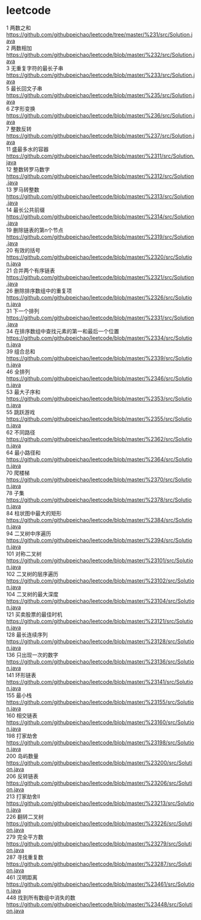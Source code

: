 # leetcode
1 两数之和 https://github.com/githubpeichao/leetcode/tree/master/%231/src/Solution.java  
2 两数相加 https://github.com/githubpeichao/leetcode/blob/master/%232/src/Solution.java  
3 无重复字符的最长子串 https://github.com/githubpeichao/leetcode/blob/master/%233/src/Solution.java  
5 最长回文子串 https://github.com/githubpeichao/leetcode/blob/master/%235/src/Solution.java  
6 Z字形变换 https://github.com/githubpeichao/leetcode/blob/master/%236/src/Solution.java  
7 整数反转 https://github.com/githubpeichao/leetcode/blob/master/%237/src/Solution.java  
11 盛最多水的容器 https://github.com/githubpeichao/leetcode/blob/master/%2311/src/Solution.java  
12 整数转罗马数字 https://github.com/githubpeichao/leetcode/blob/master/%2312/src/Solution.java  
13 罗马转整数 https://github.com/githubpeichao/leetcode/blob/master/%2313/src/Solution.java  
14 最长公共前缀 https://github.com/githubpeichao/leetcode/blob/master/%2314/src/Solution.java  
19 删除链表的第n个节点 https://github.com/githubpeichao/leetcode/blob/master/%2319/src/Solution.java  
20 有效的括号 https://github.com/githubpeichao/leetcode/blob/master/%2320/src/Solution.java  
21 合并两个有序链表 https://github.com/githubpeichao/leetcode/blob/master/%2321/src/Solution.java  
26 删除排序数组中的重复项 https://github.com/githubpeichao/leetcode/blob/master/%2326/src/Solution.java  
31 下一个排列 https://github.com/githubpeichao/leetcode/blob/master/%2331/src/Solution.java  
34 在排序数组中查找元素的第一和最后一个位置 https://github.com/githubpeichao/leetcode/blob/master/%2334/src/Solution.java  
39 组合总和 https://github.com/githubpeichao/leetcode/blob/master/%2339/src/Solution.java  
46 全排列 https://github.com/githubpeichao/leetcode/blob/master/%2346/src/Solution.java  
53 最大子序和 https://github.com/githubpeichao/leetcode/blob/master/%2353/src/Solution.java  
55 跳跃游戏 https://github.com/githubpeichao/leetcode/blob/master/%2355/src/Solution.java  
62 不同路径 https://github.com/githubpeichao/leetcode/blob/master/%2362/src/Solution.java  
64 最小路径和 https://github.com/githubpeichao/leetcode/blob/master/%2364/src/Solution.java  
70 爬楼梯 https://github.com/githubpeichao/leetcode/blob/master/%2370/src/Solution.java  
78 子集 https://github.com/githubpeichao/leetcode/blob/master/%2378/src/Solution.java  
84 柱状图中最大的矩形 https://github.com/githubpeichao/leetcode/blob/master/%2384/src/Solution.java  
94 二叉树中序遍历 https://github.com/githubpeichao/leetcode/blob/master/%2394/src/Solution.java  
101 对称二叉树 https://github.com/githubpeichao/leetcode/blob/master/%23101/src/Solution.java  
102 二叉树的层序遍历 https://github.com/githubpeichao/leetcode/blob/master/%23102/src/Solution.java  
104 二叉树的最大深度 https://github.com/githubpeichao/leetcode/blob/master/%23104/src/Solution.java  
121 买卖股票的最佳时机 https://github.com/githubpeichao/leetcode/blob/master/%23121/src/Solution.java  
128 最长连续序列 https://github.com/githubpeichao/leetcode/blob/master/%23128/src/Solution.java  
136 只出现一次的数字 https://github.com/githubpeichao/leetcode/blob/master/%23136/src/Solution.java  
141 环形链表 https://github.com/githubpeichao/leetcode/blob/master/%23141/src/Solution.java  
155 最小栈 https://github.com/githubpeichao/leetcode/blob/master/%23155/src/Solution.java  
160 相交链表 https://github.com/githubpeichao/leetcode/blob/master/%23160/src/Solution.java  
198 打家劫舍 https://github.com/githubpeichao/leetcode/blob/master/%23198/src/Solution.java  
200 岛屿数量 https://github.com/githubpeichao/leetcode/blob/master/%23200/src/Solution.java  
206 反转链表 https://github.com/githubpeichao/leetcode/blob/master/%23206/src/Solution.java  
213 打家劫舍II https://github.com/githubpeichao/leetcode/blob/master/%23213/src/Solution.java  
226 翻转二叉树 https://github.com/githubpeichao/leetcode/blob/master/%23226/src/Solution.java  
279 完全平方数 https://github.com/githubpeichao/leetcode/blob/master/%23279/src/Solution.java  
287 寻找重复数 https://github.com/githubpeichao/leetcode/blob/master/%23287/src/Solution.java  
461 汉明距离 https://github.com/githubpeichao/leetcode/blob/master/%23461/src/Solution.java  
448 找到所有数组中消失的数 https://github.com/githubpeichao/leetcode/blob/master/%23448/src/Solution.java
